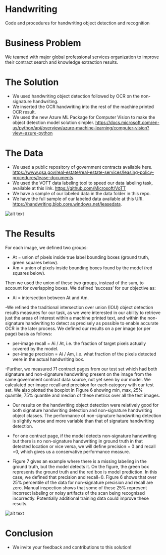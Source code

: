 # Handwriting
Code and procedures for handwriting object detection and recognition

# Business Problem
We teamed with major global professional services organization to improve their contract search and knowledge extraction results. 

# The Solution
- We used handwriting object detection followed by OCR on the non-signature handwriting.  
- We inserted the OCR handwriting into the rest of the machine printed OCR result.
- We used the new Azure ML Package for Computer Vision to make the object detection model solution simpler.  https://docs.microsoft.com/en-us/python/api/overview/azure-machine-learning/computer-vision?view=azure-python

# The Data
- We used a public repository of government contracts available here. https://www.gsa.gov/real-estate/real-estate-services/leasing-policy-procedures/lease-documents 
- We used the VOTT data labeling tool to speed our data labeling task, available at this link. https://github.com/Microsoft/VoTT
- We have a sample of our labeled data in the data folder in this repo.  
- We have the full sample of our labeled data available at this URI. https://handwriting.blob.core.windows.net/leasedata.   

![alt text](https://github.com/CatalystCode/Handwriting/blob/master/Data/images/sample_contract.png)

# The Results
For each image, we defined two groups:
-	At = union of pixels inside true label bounding boxes (ground truth, green squares below). 
-	Am = union of pixels inside bounding boxes found by the model (red squares below). 

Then we used the union of these two groups, instead of the sum, to account for overlapping boxes. We defined ‘success’ for our objective as: 
-	Ai = intersection between At and Am. 

-We refined the traditional intersection over union (IOU) object detection results measures for our task, as we were interested in our ability to retrieve just the areas of interest within a machine printed text, and within the non-signature handwriting to detect as precisely as possible to enable accurate OCR in the later process.  We defined our results on a per image (or per page) basis as follows:
-	per-image recall = Ai / At, i.e. the fraction of target pixels actually covered by the model.  
-	per-image precision = Ai / Am, i.e. what fraction of the pixels detected were in the actual handwriting box. 

-Further, we measured 71 contract pages from our test set which had both signature and non-signature handwriting present on the image from the same government contract data source, not yet seen by our model.  We calculated per image recall and precision for each category with our test set.  We also plotted the boxplot in Figure 6 showing min, max, 25% quantile, 75% quantile and median of these metrics over all the test images.  

- Our results on the handwriting object detection were relatively good for both signature handwriting detection and non-signature handwriting object classes.  The performance of non-signature handwriting detection is slightly worse and more variable than that of signature handwriting detection. 

- For one contract page, if the model detects non-signature handwriting but there is no non-signature handwriting in ground truth in that detected location or vice versa, we will define precision = 0 and recall =0, which gives us a conservative performance measure. 

- Figure 7 gives an example where there is a missing labeling in the ground truth, but the model detects it. On the figure, the green box represents the ground truth and the red box is model prediction. In this case, we defined that precision and recall=0. Figure 6 shows that over 25% percentile of the data for non-signature precision and recall are zero.  Manual inspection shows that some of these 25% represent incorrect labeling or noisy artifacts of the scan being recognized incorrectly.  Potentially additional training data could improve these results.

![alt text](https://github.com/CatalystCode/Handwriting/blob/master/Data/images/model_results.png)


# Conclusion
- We invite your feedback and contributions to this solution!

